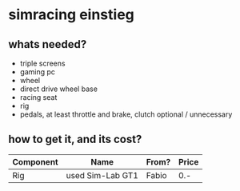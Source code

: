 # simracing einstieg

## whats needed?
- triple screens
- gaming pc
- wheel
- direct drive wheel base
- racing seat
- rig
- pedals, at least throttle and brake, clutch optional / unnecessary

## how to get it, and its cost?
|Component|Name|From?|Price|
|-|-|-|-|
|Rig|used Sim-Lab GT1|Fabio|0.-|
